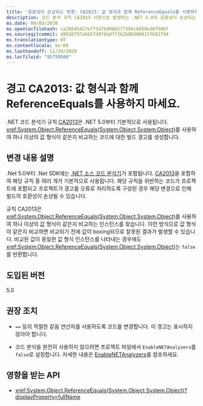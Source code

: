 ```yaml
---
title: '호환성이 손상되는 변경: CA2013: 값 형식과 함께 ReferenceEquals를 사용하지 마세요.'
description: 코드 분석 규칙 CA2013 사용으로 발생하는 .NET 5.0의 호환성이 손상되는 변경에 대해 알아봅니다.
ms.date: 09/03/2020
ms.openlocfilehash: ca2b845427eff547b996b577394c6859e30f50bf
ms.sourcegitcommit: d8020797a6657d0fbbdff362b80300815f682f94
ms.translationtype: HT
ms.contentlocale: ko-KR
ms.lasthandoff: 11/24/2020
ms.locfileid: "95759580"
---
```

# <a name="warning-ca2013-do-not-use-referenceequals-with-value-types"></a>경고 CA2013: 값 형식과 함께 ReferenceEquals를 사용하지 마세요.

.NET 코드 분석기 규칙 [CA2013](/visualstudio/code-quality/ca2013)은 .NET 5.0부터 기본적으로 사용됩니다. <xref:System.Object.ReferenceEquals(System.Object,System.Object)>를 사용하여 하나 이상의 값 형식이 같은지 비교하는 코드에 대한 빌드 경고를 생성합니다.

## <a name="change-description"></a>변경 내용 설명

.Net 5.0부터 .Net SDK에는 [.NET 소스 코드 분석기](../../../../fundamentals/code-analysis/overview.md)가 포함됩니다. [CA2013](/visualstudio/code-quality/ca2013)을 포함하여 해당 규칙 중 여러 개가 기본적으로 사용됩니다. 해당 규칙을 위반하는 코드가 프로젝트에 포함되고 프로젝트가 경고를 오류로 처리하도록 구성된 경우 해당 변경으로 인해 빌드의 호환성이 손상될 수 있습니다.

규칙 CA2013은 <xref:System.Object.ReferenceEquals(System.Object,System.Object)>를 사용하여 하나 이상의 값 형식이 같은지 비교하는 인스턴스를 찾습니다. 이런 방식으로 값 형식이 같은지 비교하면 비교되기 전에 값이 boxing되므로 잘못된 결과가 발생할 수 있습니다. 비교된 값이 동일한 값 형식 인스턴스를 나타내는 경우에도 <xref:System.Object.ReferenceEquals(System.Object,System.Object)>는 `false`를 반환합니다.

## <a name="version-introduced"></a>도입된 버전

5.0

## <a name="recommended-action"></a>권장 조치

- `==` 등의 적절한 같음 연산자를 사용하도록 코드를 변경합니다. 이 경고는 표시하지 않아야 합니다.

- 코드 분석을 완전히 사용하지 않으려면 프로젝트 파일에서 `EnableNETAnalyzers`를 `false`로 설정합니다. 자세한 내용은 [EnableNETAnalyzers](../../../project-sdk/msbuild-props.md#enablenetanalyzers)를 참조하세요.

## <a name="affected-apis"></a>영향을 받는 API

- <xref:System.Object.ReferenceEquals(System.Object,System.Object)?displayProperty=fullName>

<!--

### Affected APIs

- `M:System.Object.ReferenceEquals(System.Object,System.Object)`

### Category

Code analysis

-->
